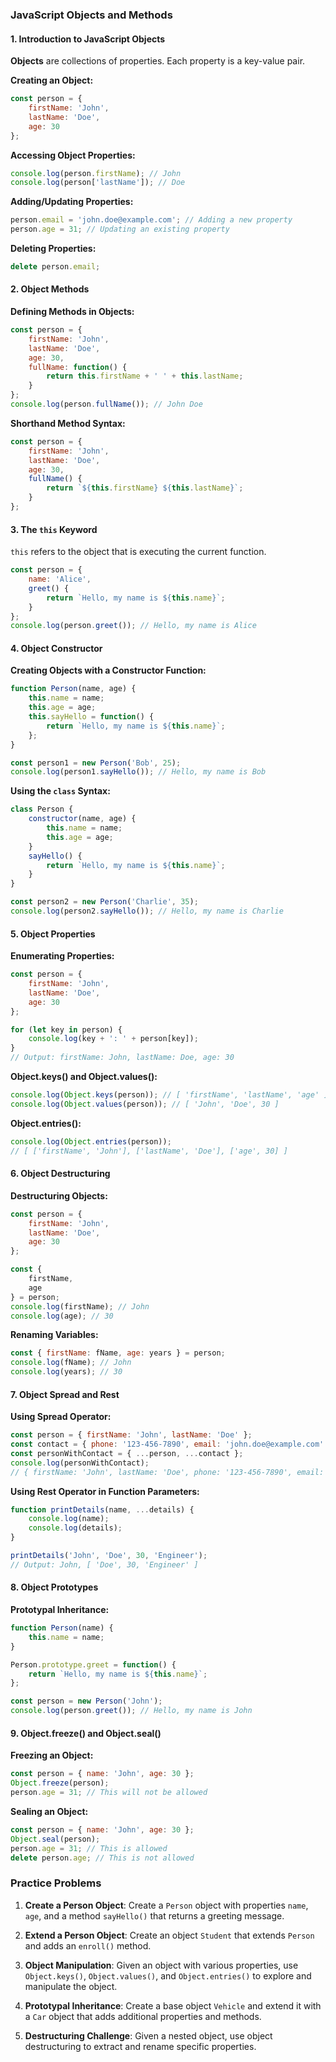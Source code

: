 

### JavaScript Objects and Methods

#### 1. **Introduction to JavaScript Objects**

**Objects** are collections of properties. Each property is a key-value pair. 

**Creating an Object:**
```javascript
const person = {
    firstName: 'John',
    lastName: 'Doe',
    age: 30
};
```

**Accessing Object Properties:**
```javascript
console.log(person.firstName); // John
console.log(person['lastName']); // Doe
```

**Adding/Updating Properties:**
```javascript
person.email = 'john.doe@example.com'; // Adding a new property
person.age = 31; // Updating an existing property
```

**Deleting Properties:**
```javascript
delete person.email;
```

#### 2. **Object Methods**

**Defining Methods in Objects:**
```javascript
const person = {
    firstName: 'John',
    lastName: 'Doe',
    age: 30,
    fullName: function() {
        return this.firstName + ' ' + this.lastName;
    }
};
console.log(person.fullName()); // John Doe
```

**Shorthand Method Syntax:**
```javascript
const person = {
    firstName: 'John',
    lastName: 'Doe',
    age: 30,
    fullName() {
        return `${this.firstName} ${this.lastName}`;
    }
};
```

#### 3. **The `this` Keyword**

`this` refers to the object that is executing the current function.
```javascript
const person = {
    name: 'Alice',
    greet() {
        return `Hello, my name is ${this.name}`;
    }
};
console.log(person.greet()); // Hello, my name is Alice
```

#### 4. **Object Constructor**

**Creating Objects with a Constructor Function:**
```javascript
function Person(name, age) {
    this.name = name;
    this.age = age;
    this.sayHello = function() {
        return `Hello, my name is ${this.name}`;
    };
}

const person1 = new Person('Bob', 25);
console.log(person1.sayHello()); // Hello, my name is Bob
```

**Using the `class` Syntax:**
```javascript
class Person {
    constructor(name, age) {
        this.name = name;
        this.age = age;
    }
    sayHello() {
        return `Hello, my name is ${this.name}`;
    }
}

const person2 = new Person('Charlie', 35);
console.log(person2.sayHello()); // Hello, my name is Charlie
```

#### 5. **Object Properties**

**Enumerating Properties:**
```javascript
const person = {
    firstName: 'John',
    lastName: 'Doe',
    age: 30
};

for (let key in person) {
    console.log(key + ': ' + person[key]);
}
// Output: firstName: John, lastName: Doe, age: 30
```

**Object.keys() and Object.values():**
```javascript
console.log(Object.keys(person)); // [ 'firstName', 'lastName', 'age' ]
console.log(Object.values(person)); // [ 'John', 'Doe', 30 ]
```

**Object.entries():**
```javascript
console.log(Object.entries(person));
// [ ['firstName', 'John'], ['lastName', 'Doe'], ['age', 30] ]
```

#### 6. **Object Destructuring**

**Destructuring Objects:**
```javascript
const person = {
    firstName: 'John',
    lastName: 'Doe',
    age: 30
};

const { 
    firstName, 
    age 
} = person;
console.log(firstName); // John
console.log(age); // 30
```

**Renaming Variables:**
```javascript
const { firstName: fName, age: years } = person;
console.log(fName); // John
console.log(years); // 30
```

#### 7. **Object Spread and Rest**

**Using Spread Operator:**
```javascript
const person = { firstName: 'John', lastName: 'Doe' };
const contact = { phone: '123-456-7890', email: 'john.doe@example.com' };
const personWithContact = { ...person, ...contact };
console.log(personWithContact);
// { firstName: 'John', lastName: 'Doe', phone: '123-456-7890', email: 'john.doe@example.com' }
```

**Using Rest Operator in Function Parameters:**
```javascript
function printDetails(name, ...details) {
    console.log(name);
    console.log(details);
}

printDetails('John', 'Doe', 30, 'Engineer');
// Output: John, [ 'Doe', 30, 'Engineer' ]
```

#### 8. **Object Prototypes**

**Prototypal Inheritance:**
```javascript
function Person(name) {
    this.name = name;
}

Person.prototype.greet = function() {
    return `Hello, my name is ${this.name}`;
};

const person = new Person('John');
console.log(person.greet()); // Hello, my name is John
```

#### 9. **Object.freeze() and Object.seal()**

**Freezing an Object:**
```javascript
const person = { name: 'John', age: 30 };
Object.freeze(person);
person.age = 31; // This will not be allowed
```

**Sealing an Object:**
```javascript
const person = { name: 'John', age: 30 };
Object.seal(person);
person.age = 31; // This is allowed
delete person.age; // This is not allowed
```

### Practice Problems

1. **Create a Person Object**: Create a `Person` object with properties `name`, `age`, and a method `sayHello()` that returns a greeting message.

2. **Extend a Person Object**: Create an object `Student` that extends `Person` and adds an `enroll()` method.

3. **Object Manipulation**: Given an object with various properties, use `Object.keys()`, `Object.values()`, and `Object.entries()` to explore and manipulate the object.

4. **Prototypal Inheritance**: Create a base object `Vehicle` and extend it with a `Car` object that adds additional properties and methods.

5. **Destructuring Challenge**: Given a nested object, use object destructuring to extract and rename specific properties.

